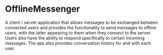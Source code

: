 # OfflineMessenger
A client / server application that allows messages to be exchanged between connected users and provides the functionality to send messages to offline users, with the latter appearing to them when they connect to the server. Users also have the ability to respond specifically to certain incoming messages. The app also provides conversation history for and with each user.
